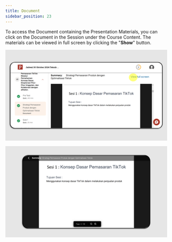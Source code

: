 ```yaml
---
title: Document
sidebar_position: 23
---
```

To access the Document containing the Presentation Materials, you can click on the Document in the Session under the Course Content. The materials can be viewed in full screen by clicking the "**Show**" button.

![](/img/doc-eng-1_.png)

![](/img/doc-eng-2_.png)
